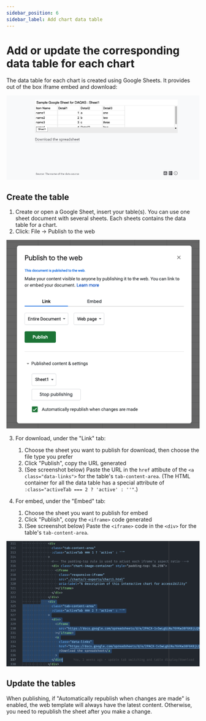 ```yaml
---
sidebar_position: 6
sidebar_label: Add chart data table
---
```


# Add or update the corresponding data table for each chart

The data table for each chart is created using Google Sheets. It provides out of the box iframe embed and download:

![Image of data story template page](/img/tutorial/data-table.png)

## Create the table

1. Create or open a Google Sheet, insert your table(s). You can use one sheet document with several sheets. Each sheets contains the data table for a chart.
2. Click: File -> Publish to the web

![Image of google sheet](/img/tutorial/google-sheet-publish.png)

3. For download, under the "Link" tab:

   1. Choose the sheet you want to publish for download, then choose the file type you prefer
   2. Click "Publish", copy the URL generated
   3. (See screenshot below) Paste the URL in the `href` attibute of the `<a class="data-links">` for the table's `tab-content-area`. (The HTML container for all the data table has a special attribute of `:class="activeTab === 2 ? 'active' : ''"`.)

4. For embed, under the "Embed" tab:
   1. Choose the sheet you want to publish for embed
   2. Click "Publish", copy the `<iframe>` code generated
   3. (See screenshot below) Paste the `<iframe>` code in the `<div>` for the table's `tab-content-area`.

![Image of google sheet HTML](/img/tutorial/table-tab-html.png)

## Update the tables

When publishing, if "Automatically republish when changes are made" is enabled, the web template will always have the latest content. Otherwise, you need to republish the sheet after you make a change.

